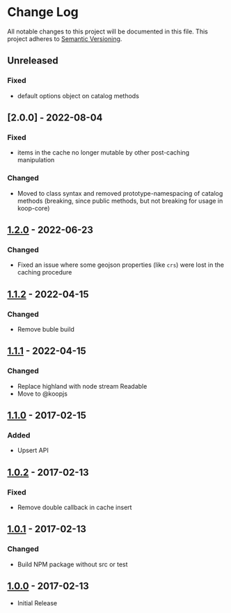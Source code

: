 # Change Log
All notable changes to this project will be documented in this file.
This project adheres to [Semantic Versioning](http://semver.org/).

## Unreleased
### Fixed
* default options object on catalog methods

## [2.0.0] - 2022-08-04
### Fixed
* items in the cache no longer mutable by other post-caching manipulation

### Changed
* Moved to class syntax and removed prototype-namespacing of catalog methods (breaking, since public methods, but not breaking for usage in koop-core)

## [1.2.0] - 2022-06-23
### Changed
* Fixed an issue where some geojson properties (like `crs`) were lost in the caching procedure

## [1.1.2] - 2022-04-15
### Changed
* Remove buble build

## [1.1.1] - 2022-04-15
### Changed
* Replace highland with node stream Readable
* Move to @koopjs

## [1.1.0] - 2017-02-15
### Added
* Upsert API

## [1.0.2] - 2017-02-13
### Fixed
* Remove double callback in cache insert

## [1.0.1] - 2017-02-13
### Changed
* Build NPM package without src or test

## [1.0.0] - 2017-02-13
* Initial Release

[1.2.0]: https://github.com/koopjs/koop-cache-memory/releases/tag/v1.2.0
[1.1.2]: https://github.com/koopjs/koop-cache-memory/releases/tag/v1.1.2
[1.1.1]: https://github.com/koopjs/koop-cache-memory/releases/tag/v1.1.1
[1.1.0]: https://github.com/koopjs/koop-cache-memory/releases/tag/v1.1.0
[1.0.2]: https://github.com/koopjs/koop-cache-memory/releases/tag/v1.0.2
[1.0.1]: https://github.com/koopjs/koop-cache-memory/releases/tag/v1.0.1
[1.0.0]: https://github.com/koopjs/koop-cache-memory/releases/tag/v1.0.0

